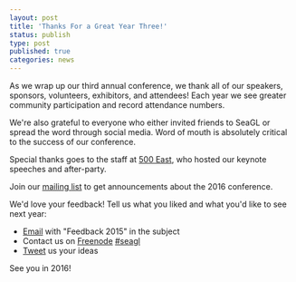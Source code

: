 ```yaml
---
layout: post
title: 'Thanks For a Great Year Three!'
status: publish
type: post
published: true
categories: news
---
```


As we wrap up our third annual conference, we thank all of our speakers, 
sponsors, volunteers, exhibitors, and attendees! Each year we see greater 
community participation and record attendance numbers.
 
We're also grateful to everyone who either invited friends to SeaGL or 
spread the word through social media. Word of mouth is absolutely critical to 
the success of our conference. 

Special thanks goes to the staff at [500 East](http://www.500eastsh.com/),
who hosted our keynote speeches and after-party.

Join our [mailing
list](https://groups.google.com/forum/#!forum/seagl_announce)
to get announcements about the 2016 conference.
 
We'd love your feedback! Tell us what you liked and what you'd like to see next
year:

- [Email](participate@seagl.org) with "Feedback 2015" in the subject
- Contact us on [Freenode](http://freenode.net/using_the_network.shtml)
[#seagl](http://webchat.freenode.net/?randomnick=1&channels=%23seagl)
- [Tweet](https://twitter.com/seagl) us your ideas

See you in 2016!
